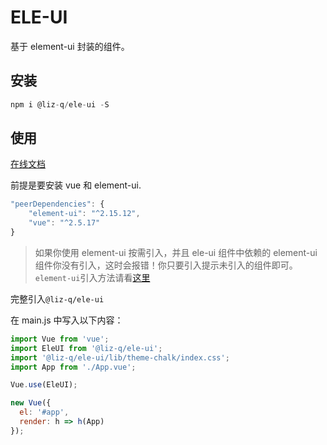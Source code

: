 # ELE-UI

基于 element-ui 封装的组件。

## 安装

```js
npm i @liz-q/ele-ui -S
```

## 使用

[在线文档](https://zhengzheng123.github.io/ele-ui-docs/#/zh-CN/component/installation)

前提是要安装 vue 和 element-ui.

```js
"peerDependencies": {
    "element-ui": "^2.15.12",
    "vue": "^2.5.17"
}
```

> 如果你使用 element-ui 按需引入，并且 ele-ui 组件中依赖的 element-ui 组件你没有引入，这时会报错！你只要引入提示未引入的组件即可。`element-ui`引入方法请看[这里](https://element.eleme.io/#/zh-CN/component/quickstart)



完整引入`@liz-q/ele-ui`

在 main.js 中写入以下内容：

```js
import Vue from 'vue';
import EleUI from '@liz-q/ele-ui';
import '@liz-q/ele-ui/lib/theme-chalk/index.css';
import App from './App.vue';

Vue.use(EleUI);

new Vue({
  el: '#app',
  render: h => h(App)
});
```
